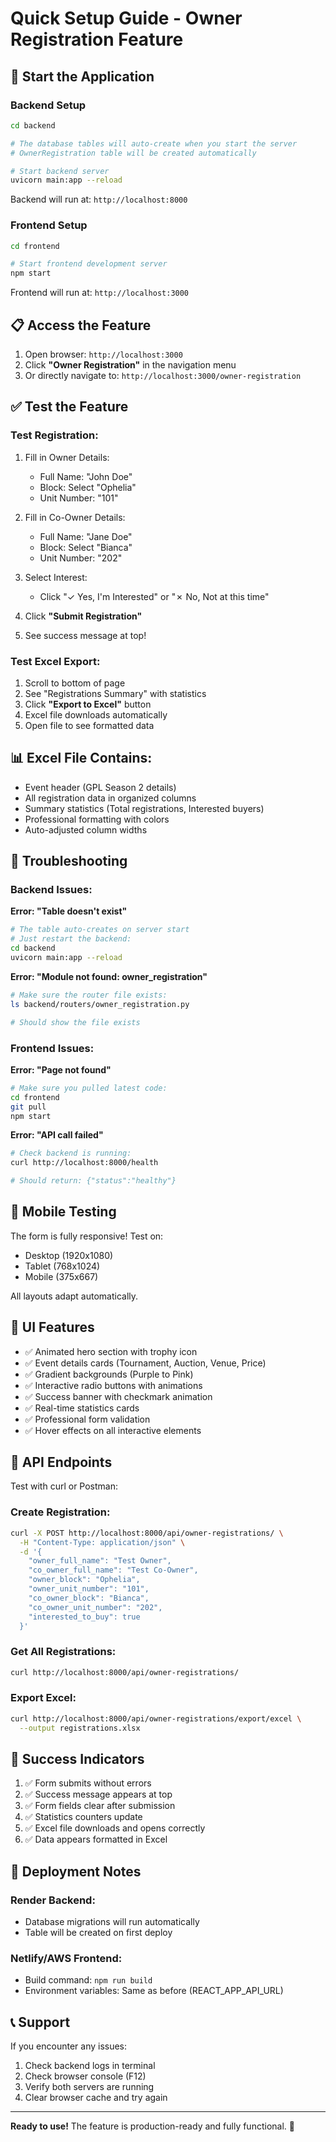 # Quick Setup Guide - Owner Registration Feature

## 🚀 Start the Application

### Backend Setup

```bash
cd backend

# The database tables will auto-create when you start the server
# OwnerRegistration table will be created automatically

# Start backend server
uvicorn main:app --reload
```

Backend will run at: `http://localhost:8000`

### Frontend Setup

```bash
cd frontend

# Start frontend development server
npm start
```

Frontend will run at: `http://localhost:3000`

## 📋 Access the Feature

1. Open browser: `http://localhost:3000`
2. Click **"Owner Registration"** in the navigation menu
3. Or directly navigate to: `http://localhost:3000/owner-registration`

## ✅ Test the Feature

### Test Registration:

1. Fill in Owner Details:
   - Full Name: "John Doe"
   - Block: Select "Ophelia"
   - Unit Number: "101"

2. Fill in Co-Owner Details:
   - Full Name: "Jane Doe"
   - Block: Select "Bianca"
   - Unit Number: "202"

3. Select Interest:
   - Click "✓ Yes, I'm Interested" or "✗ No, Not at this time"

4. Click **"Submit Registration"**

5. See success message at top!

### Test Excel Export:

1. Scroll to bottom of page
2. See "Registrations Summary" with statistics
3. Click **"Export to Excel"** button
4. Excel file downloads automatically
5. Open file to see formatted data

## 📊 Excel File Contains:

- Event header (GPL Season 2 details)
- All registration data in organized columns
- Summary statistics (Total registrations, Interested buyers)
- Professional formatting with colors
- Auto-adjusted column widths

## 🔧 Troubleshooting

### Backend Issues:

**Error: "Table doesn't exist"**
```bash
# The table auto-creates on server start
# Just restart the backend:
cd backend
uvicorn main:app --reload
```

**Error: "Module not found: owner_registration"**
```bash
# Make sure the router file exists:
ls backend/routers/owner_registration.py

# Should show the file exists
```

### Frontend Issues:

**Error: "Page not found"**
```bash
# Make sure you pulled latest code:
cd frontend
git pull
npm start
```

**Error: "API call failed"**
```bash
# Check backend is running:
curl http://localhost:8000/health

# Should return: {"status":"healthy"}
```

## 📱 Mobile Testing

The form is fully responsive! Test on:
- Desktop (1920x1080)
- Tablet (768x1024)
- Mobile (375x667)

All layouts adapt automatically.

## 🎨 UI Features

- ✅ Animated hero section with trophy icon
- ✅ Event details cards (Tournament, Auction, Venue, Price)
- ✅ Gradient backgrounds (Purple to Pink)
- ✅ Interactive radio buttons with animations
- ✅ Success banner with checkmark animation
- ✅ Real-time statistics cards
- ✅ Professional form validation
- ✅ Hover effects on all interactive elements

## 📝 API Endpoints

Test with curl or Postman:

### Create Registration:
```bash
curl -X POST http://localhost:8000/api/owner-registrations/ \
  -H "Content-Type: application/json" \
  -d '{
    "owner_full_name": "Test Owner",
    "co_owner_full_name": "Test Co-Owner",
    "owner_block": "Ophelia",
    "owner_unit_number": "101",
    "co_owner_block": "Bianca",
    "co_owner_unit_number": "202",
    "interested_to_buy": true
  }'
```

### Get All Registrations:
```bash
curl http://localhost:8000/api/owner-registrations/
```

### Export Excel:
```bash
curl http://localhost:8000/api/owner-registrations/export/excel \
  --output registrations.xlsx
```

## 🎯 Success Indicators

1. ✅ Form submits without errors
2. ✅ Success message appears at top
3. ✅ Form fields clear after submission
4. ✅ Statistics counters update
5. ✅ Excel file downloads and opens correctly
6. ✅ Data appears formatted in Excel

## 🔐 Deployment Notes

### Render Backend:
- Database migrations will run automatically
- Table will be created on first deploy

### Netlify/AWS Frontend:
- Build command: `npm run build`
- Environment variables: Same as before (REACT_APP_API_URL)

## 📞 Support

If you encounter any issues:
1. Check backend logs in terminal
2. Check browser console (F12)
3. Verify both servers are running
4. Clear browser cache and try again

---

**Ready to use!** The feature is production-ready and fully functional. 🎉
